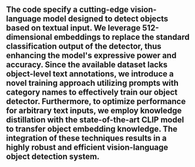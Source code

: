 ## The code specify a cutting-edge vision-language model designed to detect objects based on textual input. We leverage 512-dimensional embeddings to replace the standard classification output of the detector, thus enhancing the model's expressive power and accuracy. Since the available dataset lacks object-level text annotations, we introduce a novel training approach utilizing prompts with category names to effectively train our object detector. Furthermore, to optimize performance for arbitrary text inputs, we employ knowledge distillation with the state-of-the-art CLIP model to transfer object embedding knowledge. The integration of these techniques results in a highly robust and efficient vision-language object detection system.

